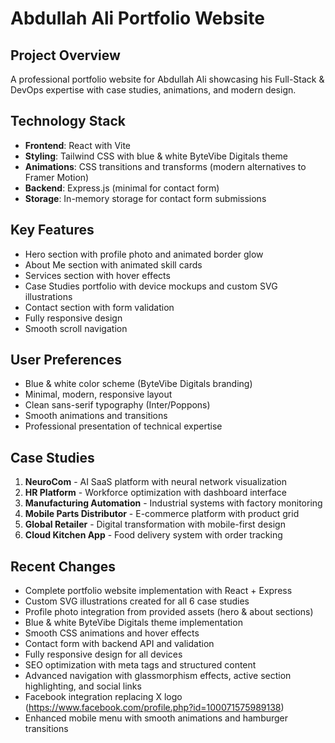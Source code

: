 # Abdullah Ali Portfolio Website

## Project Overview
A professional portfolio website for Abdullah Ali showcasing his Full-Stack & DevOps expertise with case studies, animations, and modern design.

## Technology Stack
- **Frontend**: React with Vite
- **Styling**: Tailwind CSS with blue & white ByteVibe Digitals theme
- **Animations**: CSS transitions and transforms (modern alternatives to Framer Motion)
- **Backend**: Express.js (minimal for contact form)
- **Storage**: In-memory storage for contact form submissions

## Key Features
- Hero section with profile photo and animated border glow
- About Me section with animated skill cards
- Services section with hover effects
- Case Studies portfolio with device mockups and custom SVG illustrations
- Contact section with form validation
- Fully responsive design
- Smooth scroll navigation

## User Preferences
- Blue & white color scheme (ByteVibe Digitals branding)
- Minimal, modern, responsive layout
- Clean sans-serif typography (Inter/Poppons)
- Smooth animations and transitions
- Professional presentation of technical expertise

## Case Studies
1. **NeuroCom** - AI SaaS platform with neural network visualization
2. **HR Platform** - Workforce optimization with dashboard interface
3. **Manufacturing Automation** - Industrial systems with factory monitoring
4. **Mobile Parts Distributor** - E-commerce platform with product grid
5. **Global Retailer** - Digital transformation with mobile-first design
6. **Cloud Kitchen App** - Food delivery system with order tracking

## Recent Changes
- Complete portfolio website implementation with React + Express
- Custom SVG illustrations created for all 6 case studies
- Profile photo integration from provided assets (hero & about sections)
- Blue & white ByteVibe Digitals theme implementation
- Smooth CSS animations and hover effects
- Contact form with backend API and validation
- Fully responsive design for all devices
- SEO optimization with meta tags and structured content
- Advanced navigation with glassmorphism effects, active section highlighting, and social links
- Facebook integration replacing X logo (https://www.facebook.com/profile.php?id=100071575989138)
- Enhanced mobile menu with smooth animations and hamburger transitions
